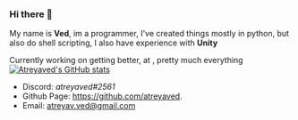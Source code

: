 ### Hi there 👋

My name is **Ved**, im a programmer, I've created things mostly in python, but also do shell scripting, I also have experience with **Unity**

Currently working on getting better, at , pretty much everything
[![Atreyaved's GitHub stats](https://github-readme-stats.vercel.app/api?username=atreyaved)](https://github.com/anuraghazra/github-readme-stats)


* Discord: *atreyaved#2561*
* Github Page: https://github.com/atreyaved.
* Email: [atreyav.ved@gmail.com](mailto:atreya.ved@gmail.com)
